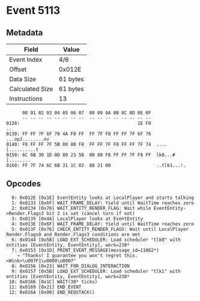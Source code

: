 # Event 5113

## Metadata

| Field           | Value    |
|-----------------|----------|
| Event Index     | 4/6      |
| Offset          | 0x012E   |
| Data Size       | 61 bytes |
| Calculated Size | 61 bytes |
| Instructions    | 13       |

```
      00 01 02 03 04 05 06 07  08 09 0A 0B 0C 0D 0E 0F
      -- -- -- -- -- -- -- --  -- -- -- -- -- -- -- --
0120:                                            1E F0                ..
0130: FF FF 7F 6F 70 4A F0 FF  FF 7F F8 FF FF 7F 6F 76  ...opJ........ov
0140: F0 FF FF 7F 5B 00 80 F8  FF FF 7F F8 FF FF 7F 74  ....[..........t
0150: 6C 6B 30 1D 0D 80 23 5B  00 80 F8 FF FF 7F F8 FF  lk0...#[........
0160: FF 7F 74 6C 6B 31 1C 02  80 21 00                 ..tlk1...!.     
```

## Opcodes

```
  0: 0x012E [0x1E] EventEntity looks at LocalPlayer and starts talking
  1: 0x0133 [0x6F] WAIT_FRAME_DELAY: Yield until WaitTime reaches zero
  2: 0x0134 [0x70] WAIT_ENTITY_RENDER_FLAG: Wait while EventEntity->Render.Flags3 bit 2 is set (cancel turn if not)
  3: 0x0135 [0x4A] LocalPlayer looks at EventEntity
  4: 0x013E [0x6F] WAIT_FRAME_DELAY: Yield until WaitTime reaches zero
  5: 0x013F [0x76] CHECK_ENTITY_RENDER_FLAGS: Wait until LocalPlayer Render.Flags0 and Render.Flags3 conditions are met
  6: 0x0144 [0x5B] LOAD_EXT_SCHEDULER: Load scheduler "tlk0" with entities [EventEntity, EventEntity], work=238*
  7: 0x0153 [0x1D] PRINT_EVENT_MESSAGE(message_id=11062*)
    → "Thanks! I guarantee you won't regret this. <Wink>\u007F1\u0000\u0007"
  8: 0x0156 [0x23] WAIT_FOR_DIALOG_INTERACTION
  9: 0x0157 [0x5B] LOAD_EXT_SCHEDULER: Load scheduler "tlk1" with entities [EventEntity, EventEntity], work=238*
 10: 0x0166 [0x1C] WAIT(30* ticks)
 11: 0x0169 [0x21] END_EVENT
 12: 0x016A [0x00] END_REQSTACK()
```
